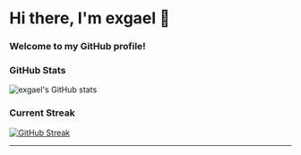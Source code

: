 <!--
**exgael/exgael** is a ✨ _special_ ✨ repository because its `README.md` (this file) appears on your GitHub profile.

Here are some ideas to get you started:

- 🔭 I’m currently working on ...
- 🌱 I’m currently learning ...
- 👯 I’m looking to collaborate on ...
- 🤔 I’m looking for help with ...
- 💬 Ask me about ...
- 📫 How to reach me: ...
- 😄 Pronouns: ...
- ⚡ Fun fact: ...
-->

# Hi there, I'm exgael 👋

### Welcome to my GitHub profile!

### GitHub Stats

![exgael's GitHub stats](https://github-readme-stats-zeta-ten-80.vercel.app/api?username=exgael&show_icons=true&theme=radical&count_private=true)
<!--
### Most Used Languages

![Top Languages](https://github-readme-stats-zeta-ten-80.vercel.app/api/top-langs/?username=exgael&layout=compact&theme=radical&count_private=true)
-->
### Current Streak

[![GitHub Streak](http://github-readme-streak-stats.herokuapp.com?user=exgael&theme=radical&date_format=j%20M%5B%20Y%5D)](https://git.io/streak-stats)

---

